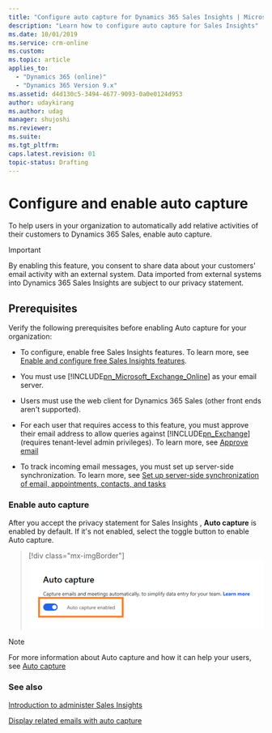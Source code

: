 ```yaml
---
title: "Configure auto capture for Dynamics 365 Sales Insights | MicrosoftDocs"
description: "Learn how to configure auto capture for Sales Insights"
ms.date: 10/01/2019
ms.service: crm-online
ms.custom: 
ms.topic: article
applies_to:
  - "Dynamics 365 (online)"
  - "Dynamics 365 Version 9.x"
ms.assetid: d4d130c5-3494-4677-9093-0a0e0124d953
author: udaykirang
ms.author: udag
manager: shujoshi
ms.reviewer: 
ms.suite: 
ms.tgt_pltfrm: 
caps.latest.revision: 01
topic-status: Drafting
---
```


# Configure and enable auto capture

To help users in your organization to automatically add relative activities of their customers to Dynamics 365 Sales, enable auto capture.

> [!IMPORTANT]
> By enabling this feature, you consent to share data about your customers' email activity with an external system. Data imported from external systems into Dynamics 365 Sales Insights are subject to our privacy statement.

## Prerequisites

Verify the following prerequisites before enabling Auto capture for your organization: 

- To configure, enable free Sales Insights features. To learn more, see [Enable and configure free Sales Insights features](intro-admin-guide-sales-insights.md#enable-and-configure-free-sales-insights-features).

- You must use [!INCLUDE[pn_Microsoft_Exchange_Online](../includes/pn-microsoft-exchange-online.md)] as your email server. 

- Users must use the web client for Dynamics 365 Sales (other front ends aren't supported).  

- For each user that requires access to this feature, you must approve their email address to allow queries against [!INCLUDE[pn_Exchange](../includes/pn-exchange.md)] (requires tenant-level admin privileges). To learn more, see [Approve email](/dynamics365/customer-engagement/admin/connect-exchange-online#approve-email) 

- To track incoming email messages, you must set up server-side synchronization. To learn more, see [Set up server-side synchronization of email, appointments, contacts, and tasks](/dynamics365/customer-engagement/admin/set-up-server-side-synchronization-of-email-appointments-contacts-and-tasks)  

### Enable auto capture

After you accept the privacy statement for Sales Insights , **Auto capture** is enabled by default. If it's not enabled, select the toggle button to enable Auto capture.

   > [!div class="mx-imgBorder"]
   > ![Enable or disable Auto capture](media/si-admin-auto-capture-enable-disable.png "Enable or disable Auto capture")

> [!NOTE]
> For more information about Auto capture and how it can help your users, see [Auto capture](auto-capture.md)

### See also

[Introduction to administer Sales Insights](intro-admin-guide-sales-insights.md)

[Display related emails with auto capture](auto-capture.md)
